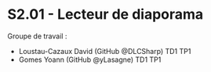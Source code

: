 # S2.01 - Lecteur de diaporama

Groupe de travail :
  - Loustau-Cazaux David (GitHub @DLCSharp) TD1 TP1 
  - Gomes Yoann (GitHub @yLasagne) TD1 TP1
